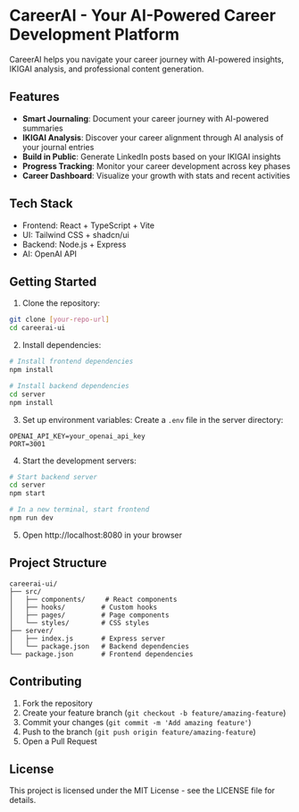 # CareerAI - Your AI-Powered Career Development Platform

CareerAI helps you navigate your career journey with AI-powered insights, IKIGAI analysis, and professional content generation.

## Features

- **Smart Journaling**: Document your career journey with AI-powered summaries
- **IKIGAI Analysis**: Discover your career alignment through AI analysis of your journal entries
- **Build in Public**: Generate LinkedIn posts based on your IKIGAI insights
- **Progress Tracking**: Monitor your career development across key phases
- **Career Dashboard**: Visualize your growth with stats and recent activities

## Tech Stack

- Frontend: React + TypeScript + Vite
- UI: Tailwind CSS + shadcn/ui
- Backend: Node.js + Express
- AI: OpenAI API

## Getting Started

1. Clone the repository:
```bash
git clone [your-repo-url]
cd careerai-ui
```

2. Install dependencies:
```bash
# Install frontend dependencies
npm install

# Install backend dependencies
cd server
npm install
```

3. Set up environment variables:
Create a `.env` file in the server directory:
```env
OPENAI_API_KEY=your_openai_api_key
PORT=3001
```

4. Start the development servers:
```bash
# Start backend server
cd server
npm start

# In a new terminal, start frontend
npm run dev
```

5. Open http://localhost:8080 in your browser

## Project Structure

```
careerai-ui/
├── src/
│   ├── components/     # React components
│   ├── hooks/         # Custom hooks
│   ├── pages/         # Page components
│   └── styles/        # CSS styles
├── server/
│   ├── index.js       # Express server
│   └── package.json   # Backend dependencies
└── package.json       # Frontend dependencies
```

## Contributing

1. Fork the repository
2. Create your feature branch (`git checkout -b feature/amazing-feature`)
3. Commit your changes (`git commit -m 'Add amazing feature'`)
4. Push to the branch (`git push origin feature/amazing-feature`)
5. Open a Pull Request

## License

This project is licensed under the MIT License - see the LICENSE file for details.
